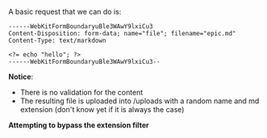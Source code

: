 A basic request that we can do is:

```http
------WebKitFormBoundaryuBle3WAwY9lxiCu3
Content-Disposition: form-data; name="file"; filename="epic.md"
Content-Type: text/markdown

<?= echo "hello"; ?> 
------WebKitFormBoundaryuBle3WAwY9lxiCu3--
```

**Notice**:

- There is no validation for the content
- The resulting file is uploaded into /uploads with a random name and md extension (don't know yet if it is always the case)

**Attempting to bypass the extension filter**

